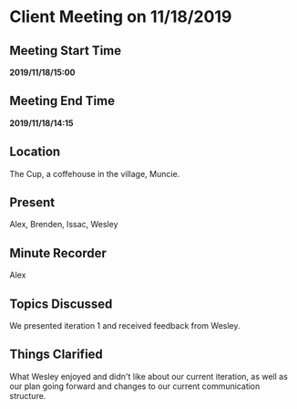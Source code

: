 # Client Meeting on 11/18/2019

## Meeting Start Time

**2019/11/18/15:00**

## Meeting End Time

**2019/11/18/14:15**

## Location

The Cup, a coffehouse in the village, Muncie.

## Present

Alex, Brenden, Issac, Wesley

## Minute Recorder

Alex

## Topics Discussed

We presented iteration 1 and received feedback from Wesley.

## Things Clarified

What Wesley enjoyed and didn't like about our current iteration, as well as our plan going forward and changes to our current communication structure.
